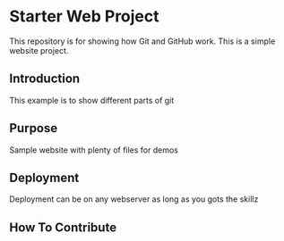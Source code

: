 # Starter Web Project

This repository is for showing how Git and GitHub work.  This is a simple website project.

## Introduction

This example is to show different parts of git

## Purpose

Sample website with plenty of files for demos

## Deployment

Deployment can be on any webserver as long as you gots the skillz

## How To Contribute